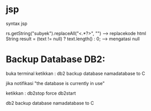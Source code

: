 # jsp
syntax jsp

rs.getString("subyek").replaceAll("<.*?>", "") --> replacekode html \
String result = (text != null) ? text.length() : 0; --> mengatasi null

# Backup Database DB2:
buka terminal
ketikkan :
db2 backup database namadatabase to C

jika notifikasi "the database is currently in use"

ketikkan :
db2stop force
db2start

db2 backup database namadatabase to C
